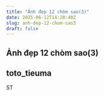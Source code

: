 ```yaml
---
title: "Ảnh đẹp 12 chòm sao(3)"
date: 2025-06-12T14:28:40Z
slug: anh-dep-12-chom-sao3
draft: false
---
```


## Ảnh đẹp 12 chòm sao(3)

## toto_tieuma

ST